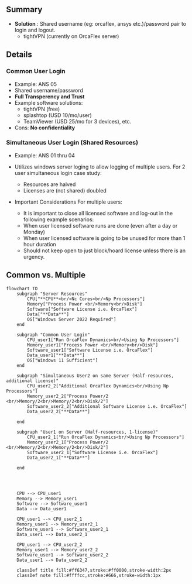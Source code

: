 ## Summary

- **Solution** : Shared username (eg: orcaflex, ansys etc.)/password pair to login and logout.
  - tightVPN (currently on OrcaFlex server)

## Details

### Common User Login

- Example: ANS 05
- Shared username/password
- **Full Transperency and Trust**
- Example software solutions:
  - tightVPN (free)
  - splashtop (USD 10/mo/user)
  - TeamViewer (USD 25/mo for 3 devices), etc.
- Cons: **No confidentiality**

### Simultaneous User Login (Shared Resources)

- Example: ANS 01 thru 04
- Utilizes windows server loging to allow logging of multiple users. For 2 user simultaneous login case study:
  - Resources are halved
  - Licenses are (not shared) doubled

- Important Considerations For multiple users:
    - It is important to close all licensed software 
    and log-out in the following example scenarios: 
    - When user licensed software runs are done (even after a day or Monday)
    - When user licensed software is going to be unused for more than 1 hour duration
    - Should not keep open to just block/hoard license unless there is an urgency.

## Common vs. Multiple

```mermaid
flowchart TD
    subgraph "Server Resources"
        CPU["**CPU**<br/>Nc Cores<br/>Np Processors"]
        Memory["Process Power <br/>Memory<br/>Disk"]
        Software["Software License i.e. OrcaFlex"]
        Data["**Data**"]
        OS["Windows Server 2022 Required"]
    end

    subgraph "Common User Login"
        CPU_user1["Run OrcaFlex Dynamics<br/>Using Np Processors"]
        Memory_user1["Process Power <br/>Memory<br/>Disk"]
        Software_user1["Software License i.e. OrcaFlex"]
        Data_user1["**Data**"]
        OS["Windows 11 Sufficient"]
    end

    subgraph "Simultaneous User2 on same Server (Half-resources, additional license)"
        CPU_user2_2["Additional OrcaFlex Dynamics<br/>Using Np Processors"]
        Memory_user2_2["Process Power/2 <br/>Memory/2<br/>Memory/2<br/>Disk/2"]
        Software_user2_2["Additional Software License i.e. OrcaFlex"]
        Data_user2_2["**Data**"]

    end

    subgraph "User1 on Server (Half-resources, 1-license)"
        CPU_user2_1["Run OrcaFlex Dynamics<br/>Using Np Processors"]
        Memory_user2_1["Process Power/2 <br/>Memory/2<br/>Memory/2<br/>Disk/2"]
        Software_user2_1["Software License i.e. OrcaFlex"]
        Data_user2_1["**Data**"]

    end


    

    CPU --> CPU_user1
    Memory --> Memory_user1
    Software --> Software_user1
    Data --> Data_user1

    CPU_user1 --> CPU_user2_1
    Memory_user1 --> Memory_user2_1
    Software_user1 --> Software_user2_1
    Data_user1 --> Data_user2_1

    CPU_user1 --> CPU_user2_2
    Memory_user1 --> Memory_user2_2
    Software_user1 --> Software_user2_2
    Data_user1 --> Data_user2_2

    classDef title fill:#ff6347,stroke:#ff0000,stroke-width:2px
    classDef note fill:#ffffcc,stroke:#666,stroke-width:1px

```
